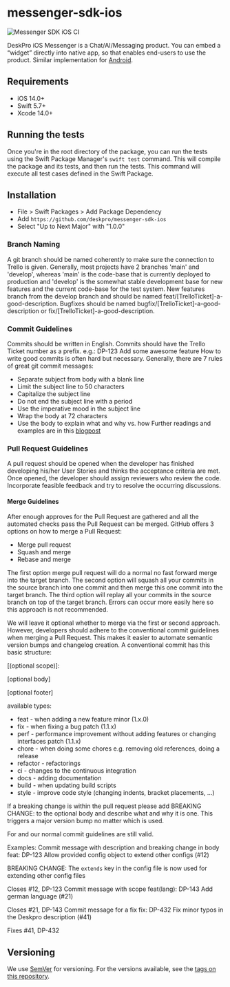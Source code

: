 # messenger-sdk-ios
![Messenger SDK iOS CI](https://github.com/deskpro/messenger-sdk-ios/actions/workflows/main.yml/badge.svg)

DeskPro iOS Messenger is a Chat/AI/Messaging product. You can embed a “widget” directly into native app, so that enables end-users to use the product. Similar implementation for [Android](https://github.com/deskpro/messenger-sdk-android).

## Requirements

- iOS 14.0+
- Swift 5.7+
- Xcode 14.0+

## Running the tests

Once you're in the root directory of the package, you can run the tests using the Swift Package Manager's `swift test` command. This will compile the package and its tests, and then run the tests. This command will execute all test cases defined in the Swift Package.

## Installation

- File > Swift Packages > Add Package Dependency
- Add `https://github.com/deskpro/messenger-sdk-ios`
- Select "Up to Next Major" with "1.0.0"



### Branch Naming
A git branch should be named coherently to make sure the connection to Trello is given.
Generally, most projects have 2 branches 'main' and 'develop', whereas 'main' is the code-base that is currently deployed to production and 'develop' is the somewhat stable development base for new features and the current code-base for the test system.
New features branch from the develop branch and should be named feat/[TrelloTicket]-a-good-description.
Bugfixes should be named bugfix/[TrelloTicket]-a-good-description or fix/[TrelloTicket]-a-good-description.

### Commit Guidelines
Commits should be written in English.
Commits should have the Trello Ticket number as a prefix. e.g.:
DP-123 Add some awesome feature
How to write good commits is often hard but necessary. Generally, there are 7 rules of great git commit messages:
* Separate subject from body with a blank line
* Limit the subject line to 50 characters
* Capitalize the subject line
* Do not end the subject line with a period
* Use the imperative mood in the subject line
* Wrap the body at 72 characters
* Use the body to explain what and why vs. how
Further readings and examples are in this [blogpost](https://chris.beams.io/posts/git-commit/)

### Pull Request Guidelines
A pull request should be opened when the developer has finished developing his/her User Stories and thinks the acceptance criteria are met. Once opened, the developer should assign reviewers who review the code. Incorporate feasible feedback and try to resolve the occurring discussions.

#### Merge Guidelines
After enough approves for the Pull Request are gathered and all the automated checks pass the Pull Request can be merged.
GitHub offers 3 options on how to merge a Pull Request:
* Merge pull request
* Squash and merge
* Rebase and merge

The first option merge pull request will do a normal no fast forward merge into the target branch.
The second option will squash all your commits in the source branch into one commit and then merge this one commit into the target branch.
The third option will replay all your commits in the source branch on top of the target branch. Errors can occur more easily here so this approach is not recommended.
 
We will leave it optional whether to merge via the first or second approach. However, developers should adhere to the conventional commit guidelines when merging a Pull Request. This makes it easier to automate semantic version bumps and changelog creation.
A conventional commit has this basic structure:

<type>[(optional scope)]: <description>

[optional body]

[optional footer] 


available types:

* feat -	when adding a new feature	minor (1.x.0)
* fix -	when fixing a bug	patch (1.1.x)
* perf - performance improvement without adding features or changing interfaces	patch (1.1.x)
* chore -	when doing some chores e.g. removing old references, doing a release
* refactor -	refactorings
* ci -	changes to the continuous integration
* docs -	adding documentation
* build -	when updating build scripts
* style -	improve code style (changing indents, bracket placements, ...)
 
If a breaking change is within the pull request please add BREAKING CHANGE: to the optional body and describe what and why it is one. This triggers a major version bump no matter which <type> is used.
 
For <description> and <optional body> our normal commit guidelines are still valid.

Examples:
Commit message with description and breaking change in body
feat: DP-123 Allow provided config object to extend other configs (#12)

BREAKING CHANGE: The `extends` key in the config file is now used for extending other config files 

Closes #12, DP-123
Commit message with scope
feat(lang): DP-143 Add german language (#21)

Closes #21, DP-143
Commit message for a fix
fix: DP-432 Fix minor typos in the Deskpro description (#41)

Fixes #41, DP-432

## Versioning

We use [SemVer](http://semver.org/) for versioning. For the versions available, see the [tags on this repository](https://github.com/deskpro/messenger-sdk-ios/tags).

